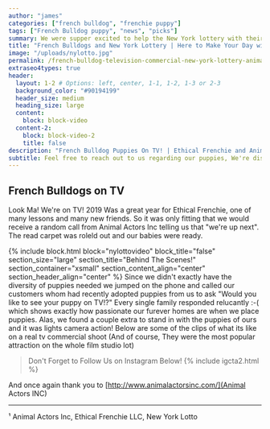 ```yaml
---
author: "james"
categories: ["french bulldog", "frenchie puppy"]
tags: ["French Bulldog puppy", "news", "picks"]
summary: We were supper excited to help the New York lottery with their Furry Celebrities
title: "French Bulldogs and New York Lottery | Here to Make Your Day with Frenchies"
image: "/uploads/nylotto.jpg"
permalink: /french-bulldog-television-commercial-new-york-lottery-animal-actors-inc/
extraseo4types: true
header:
  layout: 1-2 # Options: left, center, 1-1, 1-2, 1-3 or 2-3
  background_color: "#90194199"
  header_size: medium
  heading_size: large
  content:
    block: block-video
  content-2:
    block: block-video-2
    title: false
description: "French Bulldog Puppies On TV! | Ethical Frenchie and Animal Actors Inc proud to help the New York lottery with their Furry Celebrities"
subtitle: Feel free to reach out to us regarding our puppies, We're disrupting the traditional petstore model, one frenchie at a time.
---
```


## French Bulldogs on TV

Look Ma! We're on TV!  2019 Was a great year for Ethical Frenchie, one of many lessons and many new friends. So it was only fitting that we would receive a random call from Animal Actors Inc telling us that "we're up next". The read carpet was roleld out and our babies were ready.   

{% include block.html 
  block="nylottovideo"
  block_title="false"
  section_size="large"
  section_title="Behind The Scenes!" 
  section_container="xsmall"
  section_content_align="center"
  section_header_align="center"
%}
Since we didn't exactly have the diversity of puppies needed we jumped on the phone and called our customers whom had recently adopted puppies from us to ask "Would you like to see your puppy on TV!?"  Every single family responded relucantly :-( which shows exactly how passionate our furever homes are when we place puppies.   Alas, we found a couple extra to stand in with the puppies of ours and it was lights camera action!   Below are some of the clips of what its like on a real tv commercial shoot (And of course, They were the most popular attraction on the whole film studio lot)

> Don't Forget to Follow Us on Instagram Below!
{% include igcta2.html %}


And once again thank you to [http://www.animalactorsinc.com/](Animal Actors INC)







-----------------------------------------------------------------------------------------------------------------------------------------------------
¹ Animal Actors Inc, Ethical Frenchie LLC, New York Lotto
